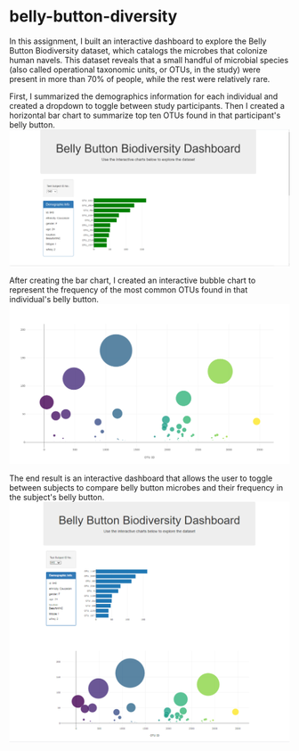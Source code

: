 # belly-button-diversity

In this assignment, I built an interactive dashboard to explore the Belly Button Biodiversity dataset, which catalogs the microbes that colonize human navels.
This dataset reveals that a small handful of microbial species (also called operational taxonomic units, or OTUs, in the study) were present in more than 70% of people, while the rest were relatively rare.

First, I summarized the demographics information for each individual and created a dropdown to toggle between study participants. Then I created a horizontal bar chart to summarize top ten OTUs found in that participant's belly button. 
![](Images/belly_button_1.PNG)

After creating the bar chart, I created an interactive bubble chart to represent the frequency of the most common OTUs found in that individual's belly button.
![](Images/belly_button_chart.png)

The end result is an interactive dashboard that allows the user to toggle between subjects to compare belly button microbes and their frequency in the subject's belly button.
![](Images/dashboard_whole.PNG)
